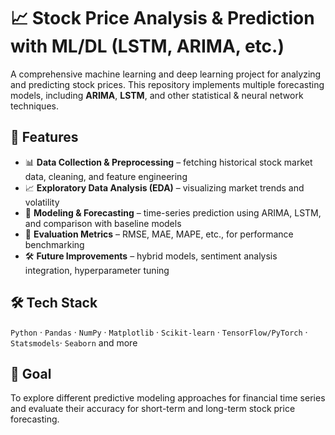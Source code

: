 # 📈 Stock Price Analysis & Prediction with ML/DL (LSTM, ARIMA, etc.)

A comprehensive machine learning and deep learning project for analyzing and predicting stock prices. This repository implements multiple forecasting models, including **ARIMA**, **LSTM**, and other statistical & neural network techniques.  

## 📂 Features
- 📊 **Data Collection & Preprocessing** – fetching historical stock market data, cleaning, and feature engineering  
- 📈 **Exploratory Data Analysis (EDA)** – visualizing market trends and volatility  
- 🔮 **Modeling & Forecasting** – time-series prediction using ARIMA, LSTM, and comparison with baseline models  
- 📐 **Evaluation Metrics** – RMSE, MAE, MAPE, etc., for performance benchmarking  
- 🛠 **Future Improvements** – hybrid models, sentiment analysis integration, hyperparameter tuning  

## 🛠 Tech Stack
`Python` · `Pandas` · `NumPy` · `Matplotlib` · `Scikit-learn` · `TensorFlow/PyTorch` · `Statsmodels`· `Seaborn` and more

## 🎯 Goal
To explore different predictive modeling approaches for financial time series and evaluate their accuracy for short-term and long-term stock price forecasting.